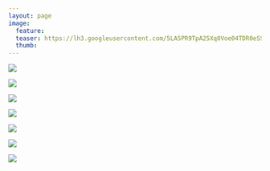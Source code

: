 ```yaml
---
layout: page
image:
  feature:
  teaser: https://lh3.googleusercontent.com/5LA5PR9TpA25Xq0Voe04TDR0eSSOo3a4GzkMHMeRBHQ=w245
  thumb:
---
```


[![](https://lh3.googleusercontent.com/WPvwmcPMW5ZhmlJCaYMBEeRr5MjmGJGhNmEWBYL6EFY=w800)](https://lh3.googleusercontent.com/WPvwmcPMW5ZhmlJCaYMBEeRr5MjmGJGhNmEWBYL6EFY=s0)

[![](https://lh3.googleusercontent.com/h4FlK_bq_pytUmVkBCvRnuOUyCg51QuR4J6vO9YRSW8=w800)](https://lh3.googleusercontent.com/h4FlK_bq_pytUmVkBCvRnuOUyCg51QuR4J6vO9YRSW8=s0)

[![](https://lh3.googleusercontent.com/RHhV9DLm540mVAT0fHId1kXWuCoAprUVemIXm-MZf54=w800)](https://lh3.googleusercontent.com/RHhV9DLm540mVAT0fHId1kXWuCoAprUVemIXm-MZf54=s0)

[![](https://lh3.googleusercontent.com/YHV5A14BRNG6m5gTtLDn8dAGJF0mWxHF35EaGJ0yRKE=w800)](https://lh3.googleusercontent.com/YHV5A14BRNG6m5gTtLDn8dAGJF0mWxHF35EaGJ0yRKE=s0)

[![](https://lh3.googleusercontent.com/LLaLivh8Oo7ZA1uyzZKdBcLnUNE4KRy_ysU75Ac4I1U=w800)](https://lh3.googleusercontent.com/LLaLivh8Oo7ZA1uyzZKdBcLnUNE4KRy_ysU75Ac4I1U=s0)

[![](https://lh3.googleusercontent.com/yE2kFi-7oR_CN79Iavjy8NL1FiAvOu8eL4-td3ocGxI=w800)](https://lh3.googleusercontent.com/yE2kFi-7oR_CN79Iavjy8NL1FiAvOu8eL4-td3ocGxI=s0)

[![](https://lh3.googleusercontent.com/Surux3eAvdWKIHwpOaqfEI1BmYTyk2Asy2bH2EwGzjQ=w800)](https://lh3.googleusercontent.com/Surux3eAvdWKIHwpOaqfEI1BmYTyk2Asy2bH2EwGzjQ=s0)
